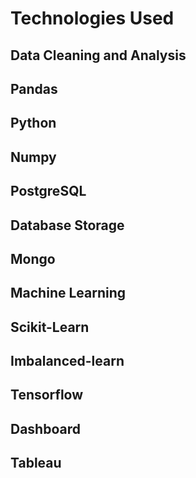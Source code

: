 # Technologies Used
## Data Cleaning and Analysis
 ## Pandas
 ## Python
 ## Numpy 
 ## PostgreSQL 
## Database Storage
 ## Mongo

## Machine Learning
 ## Scikit-Learn 
 ## Imbalanced-learn
 ## Tensorflow

## Dashboard
 ## Tableau
